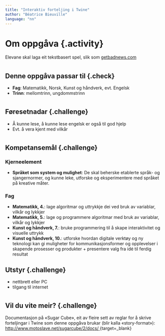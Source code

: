```yaml
---
title: "Interaktiv forteljing i Twine"
author: "Béatrice Bieuville" 
language: "nn"
---
```



# Om oppgåva {.activity}
Elevane skal laga eit tekstbasert spel, slik som [getbadnews.com](https://www.getbadnews.com/#play)
#

## Denne oppgåva passar til {.check}
- **Fag**: Matematikk, Norsk, Kunst og håndverk, evt. Engelsk
- **Trinn**: mellomtrinn, ungdommstrinn
#

## Føresetnadar {.challenge}
- Å kunne lese, å kunne lese engelsk er også til god hjelp
- Evt. å vera kjent med vilkår
#

## Kompetansemål {.challenge}
### Kjerneelement
- **Språket som system og mulighet**: De skal beherske etablerte språk- og sjangernormer, og kunne leke, utforske og eksperimentere med språket på kreative måter.
### Fag
- **Matematikk, 4.**: lage algoritmar og uttrykkje dei ved bruk av variablar, vilkår og lykkjer
- **Matematikk, 5.**: lage og programmere algoritmar med bruk av variablar, vilkår og lykkjer
- **Kunst og håndverk, 7.**: bruke programmering til å skape interaktivitet og visuelle uttrykk
- **Kunst og håndverk, 10.**: utforske hvordan digitale verktøy og ny teknologi kan gi muligheter for kommunikasjonsformer og opplevelser i skapende prosesser og produkter + presentere valg fra idé til ferdig resultat

## Utstyr  {.challenge}
- nettbrett eller PC 
- tilgang til internet
#

## Vil du vite meir? {.challenge}
Documentasjon på «Sugar Cube», eit av fleire sett av reglar for å skrive forteljingar i Twine som denne oppgåva brukar (blir kalla «story-format»): [http://www.motoslave.net/sugarcube/2/docs/ ](http://www.motoslave.net/sugarcube/2/docs/ ){target=_blank}
#